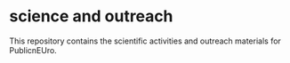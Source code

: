 # science and outreach

This repository contains the scientific activities and outreach materials for PublicnEUro.